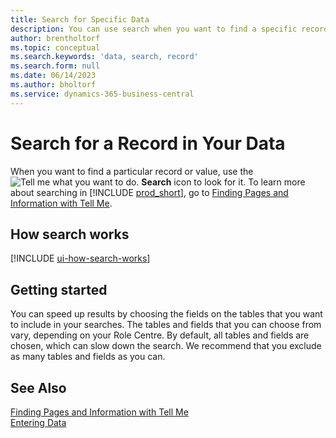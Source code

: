 ```yaml
---
title: Search for Specific Data
description: You can use search when you want to find a specific record.
author: brentholtorf
ms.topic: conceptual
ms.search.keywords: 'data, search, record'
ms.search.form: null
ms.date: 06/14/2023
ms.author: bholtorf
ms.service: dynamics-365-business-central
---
```


# Search for a Record in Your Data

When you want to find a particular record or value, use the ![Tell me what you want to do.](media/ui-search/search.png "Search for Page or Report") **Search** icon to look for it. To learn more about searching in [!INCLUDE [prod_short](includes/prod_short.md)], go to [Finding Pages and Information with Tell Me](ui-search.md).

## How search works

[!INCLUDE [ui-how-search-works](includes/ui-how-search-works.md)]

## Getting started

You can speed up results by choosing the fields on the tables that you want to include in your searches. The tables and fields that you can choose from vary, depending on your Role Centre. By default, all tables and fields are chosen, which can slow down the search. We recommend that you exclude as many tables and fields as you can.

## See Also

[Finding Pages and Information with Tell Me](ui-search.md)  
[Entering Data](ui-enter-data.md)  
